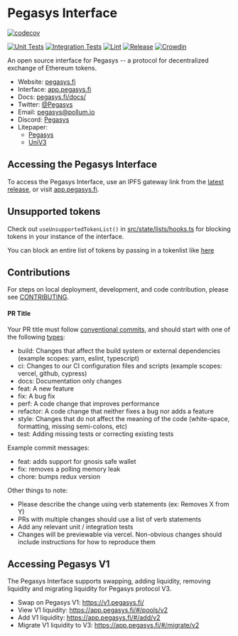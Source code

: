 # Pegasys Interface

[![codecov](https://codecov.io/gh/Uniswap/interface/branch/main/graph/badge.svg?token=YVT2Y86O82)](https://codecov.io/gh/Uniswap/interface)

[![Unit Tests](https://github.com/Uniswap/interface/actions/workflows/unit-tests.yaml/badge.svg)](https://github.com/Uniswap/interface/actions/workflows/unit-tests.yaml)
[![Integration Tests](https://github.com/Uniswap/interface/actions/workflows/integration-tests.yaml/badge.svg)](https://github.com/Uniswap/interface/actions/workflows/integration-tests.yaml)
[![Lint](https://github.com/Uniswap/interface/actions/workflows/lint.yml/badge.svg)](https://github.com/Uniswap/interface/actions/workflows/lint.yml)
[![Release](https://github.com/Uniswap/interface/actions/workflows/release.yaml/badge.svg)](https://github.com/Uniswap/interface/actions/workflows/release.yaml)
[![Crowdin](https://badges.crowdin.net/uniswap-interface/localized.svg)](https://crowdin.com/project/uniswap-interface)

An open source interface for Pegasys -- a protocol for decentralized exchange of Ethereum tokens.

- Website: [pegasys.fi](https://pegasys.fi/)
- Interface: [app.pegasys.fi](https://app.pegasys.fi)
- Docs: [pegasys.fi/docs/](https://docs.pegasys.fi/)
- Twitter: [@Pegasys](https://twitter.com/PegasysDEX)
- Email: [pegasys@pollum.io](mailto:pegasys@pollum.io)
- Discord: [Pegasys](https://discord.gg/UzjWbWWERz)
- Litepaper:
  - [Pegasys](https://pegasys.finance/blog/introducing-pegasys/)
  - [UniV3](https://uniswap.org/whitepaper-v3.pdf)

## Accessing the Pegasys Interface

To access the Pegasys Interface, use an IPFS gateway link from the
[latest release](https://github.com/Pegasys-fi/interface/releases/latest),
or visit [app.pegasys.fi](https://app.pegasys.fi).

## Unsupported tokens

Check out `useUnsupportedTokenList()` in [src/state/lists/hooks.ts](./src/state/lists/hooks.ts) for blocking tokens in your instance of the interface.

You can block an entire list of tokens by passing in a tokenlist like [here](./src/constants/lists.ts)

## Contributions

For steps on local deployment, development, and code contribution, please see [CONTRIBUTING](./CONTRIBUTING.md).

#### PR Title
Your PR title must follow [conventional commits](https://www.conventionalcommits.org/en/v1.0.0/#summary), and should start with one of the following [types](https://github.com/angular/angular/blob/22b96b9/CONTRIBUTING.md#type):

- build: Changes that affect the build system or external dependencies (example scopes: yarn, eslint, typescript)
- ci: Changes to our CI configuration files and scripts (example scopes: vercel, github, cypress)
- docs: Documentation only changes
- feat: A new feature
- fix: A bug fix
- perf: A code change that improves performance
- refactor: A code change that neither fixes a bug nor adds a feature
- style: Changes that do not affect the meaning of the code (white-space, formatting, missing semi-colons, etc)
- test: Adding missing tests or correcting existing tests

Example commit messages:

- feat: adds support for gnosis safe wallet
- fix: removes a polling memory leak
- chore: bumps redux version

Other things to note:

- Please describe the change using verb statements (ex: Removes X from Y)
- PRs with multiple changes should use a list of verb statements
- Add any relevant unit / integration tests
- Changes will be previewable via vercel. Non-obvious changes should include instructions for how to reproduce them


## Accessing Pegasys V1

The Pegasys Interface supports swapping, adding liquidity, removing liquidity and migrating liquidity for Pegasys protocol V3.

- Swap on Pegasys V1: <https://v1.pegasys.fi/>
- View V1 liquidity: <https://app.pegasys.fi/#/pools/v2>
- Add V1 liquidity: <https://app.pegasys.fi/#/add/v2>
- Migrate V1 liquidity to V3: <https://app.pegasys.fi/#/migrate/v2>
